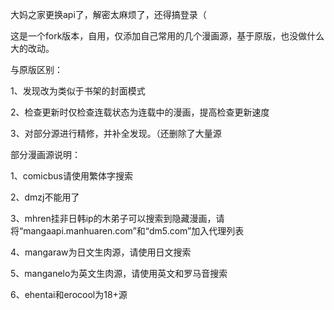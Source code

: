 大妈之家更换api了，解密太麻烦了，还得搞登录（

这是一个fork版本，自用，仅添加自己常用的几个漫画源，基于原版，也没做什么大的改动。

与原版区别：

1、发现改为类似于书架的封面模式

2、检查更新时仅检查连载状态为连载中的漫画，提高检查更新速度

3、对部分源进行精修，并补全发现。（还删除了大量源

部分漫画源说明：

1、comicbus请使用繁体字搜索

2、dmzj不能用了

3、mhren挂非日韩ip的木弟子可以搜索到隐藏漫画，请将“mangaapi.manhuaren.com”和“dm5.com”加入代理列表

4、mangaraw为日文生肉源，请使用日文搜索

5、manganelo为英文生肉源，请使用英文和罗马音搜索

6、ehentai和erocool为18+源
